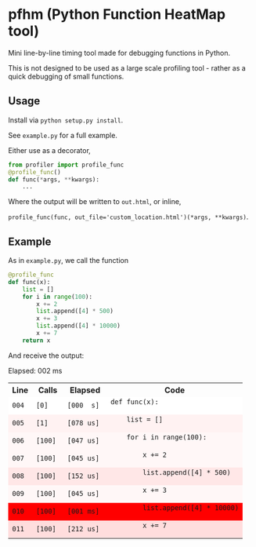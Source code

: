 # pfhm (Python Function HeatMap tool)

Mini line-by-line timing tool made for debugging functions in Python.

This is not designed to be used as a large scale profiling tool - rather as a quick debugging of small functions.

## Usage

Install via `python setup.py install`.

See `example.py` for a full example.

Either use as a decorator,

```python
from profiler import profile_func
@profile_func()
def func(*args, **kwargs):
	...
```

Where the output will be written to `out.html`, or inline,

`profile_func(func, out_file='custom_location.html')(*args, **kwargs)`.

## Example

As in `example.py`, we call the function

```python
@profile_func
def func(x):
	list = []
	for i in range(100):
		x += 2
		list.append([4] * 500)
		x += 3
		list.append([4] * 10000)
		x += 7
	return x
```

And receive the output:

<body><p>Elapsed: 002 ms</p><table style="border-spacing:0px";><th>Line</th><th>Calls</th><th>Elapsed</th><th>Code</th>
<tr style="background-color:#ffffff"><td> <code>004<code> </td><td> <code>[0]<code> </td><td> <code>[000&nbsp;&nbsp;s]<code> </td><td> <code>def func(x):
<code> </td></tr>
<tr style="background-color:#fff2f2"><td> <code>005<code> </td><td> <code>[1]<code> </td><td> <code>[078&nbsp;us]<code> </td><td> <code>&emsp;&emsp;&emsp;&emsp;list = []
<code> </td></tr>
<tr style="background-color:#fff7f7"><td> <code>006<code> </td><td> <code>[100]<code> </td><td> <code>[047&nbsp;us]<code> </td><td> <code>&emsp;&emsp;&emsp;&emsp;for i in range(100):
<code> </td></tr>
<tr style="background-color:#fff7f7"><td> <code>007<code> </td><td> <code>[100]<code> </td><td> <code>[045&nbsp;us]<code> </td><td> <code>&emsp;&emsp;&emsp;&emsp;&emsp;&emsp;&emsp;&emsp;x += 2
<code> </td></tr>
<tr style="background-color:#ffe7e7"><td> <code>008<code> </td><td> <code>[100]<code> </td><td> <code>[152&nbsp;us]<code> </td><td> <code>&emsp;&emsp;&emsp;&emsp;&emsp;&emsp;&emsp;&emsp;list.append([4] * 500)
<code> </td></tr>
<tr style="background-color:#fff7f7"><td> <code>009<code> </td><td> <code>[100]<code> </td><td> <code>[045&nbsp;us]<code> </td><td> <code>&emsp;&emsp;&emsp;&emsp;&emsp;&emsp;&emsp;&emsp;x += 3
<code> </td></tr>
<tr style="background-color:#ff0000"><td> <code>010<code> </td><td> <code>[100]<code> </td><td> <code>[001&nbsp;ms]<code> </td><td> <code>&emsp;&emsp;&emsp;&emsp;&emsp;&emsp;&emsp;&emsp;list.append([4] * 10000)
<code> </td></tr>
<tr style="background-color:#ffdddd"><td> <code>011<code> </td><td> <code>[100]<code> </td><td> <code>[212&nbsp;us]<code> </td><td> <code>&emsp;&emsp;&emsp;&emsp;&emsp;&emsp;&emsp;&emsp;x += 7
<code> </td></tr>
</table></body>

